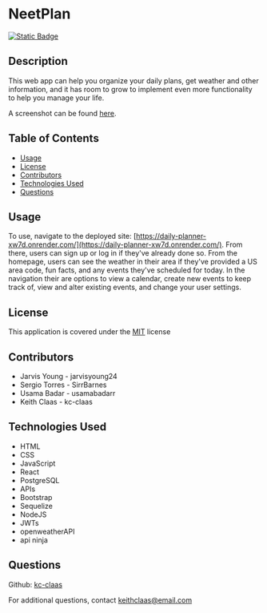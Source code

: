 # NeetPlan
[![Static Badge](https://img.shields.io/badge/License-MIT-blue)](./LICENSE)
## Description
This web app can help you organize your daily plans, get weather and other information, and it has room to grow to implement even more functionality to help you manage your life.

A screenshot can be found [here](./assets/Screenshot.png).

## Table of Contents
- [Usage](#usage)
- [License](#license)
- [Contributors](#contributors)
- [Technologies Used](#technologies-used)
- [Questions](#questions)


## Usage
To use, navigate to the deployed site: [https://daily-planner-xw7d.onrender.com/](https://daily-planner-xw7d.onrender.com/). From there, users can sign up or log in if they've already done so. From the homepage, users can see the weather in their area if they've provided a US area code, fun facts, and any events they've scheduled for today. In the navigation their are options to view a calendar, create new events to keep track of, view and alter existing events, and change your user settings.

## License
This application is covered under the [MIT](./LICENSE) license

## Contributors
- Jarvis Young - jarvisyoung24
- Sergio Torres - SirrBarnes
- Usama Badar - usamabadarr
- Keith Claas - kc-claas

## Technologies Used
- HTML
- CSS
- JavaScript
- React
- PostgreSQL
- APIs
- Bootstrap
- Sequelize
- NodeJS
- JWTs
- openweatherAPI
- api ninja

## Questions
Github: [kc-claas](https://github.com/kc-claas)

For additional questions, contact keithclaas@email.com
